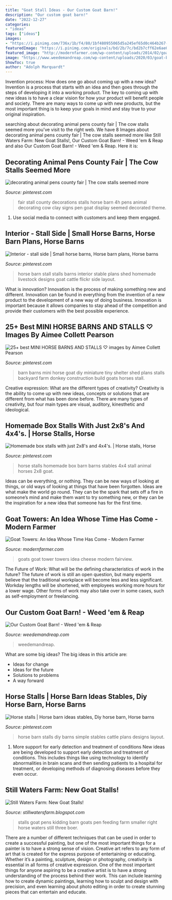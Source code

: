 ```yaml
---
title: "Goat Stall Ideas - Our Custom Goat Barn!"
description: "Our custom goat barn!"
date: "2022-12-27"
categories:
- "ideas"
tags: ["ideas"]
images:
- "https://i.pinimg.com/736x/1b/f4/80/1bf480955065d5a245ef65d0c464b267--goat-barn.jpg"
featuredImage: "https://i.pinimg.com/originals/bd/2b/7c/bd2b7cff62e6ae0109662ca4161b531d.jpg"
featured_image: "http://modernfarmer.com/wp-content/uploads/2014/02/goattower6.jpg"
image: "https://www.weedemandreap.com/wp-content/uploads/2020/03/goat-barn-stall1-scaled.jpg"
ShowToc: true
author: "Adolph Marquardt"
---
```



Invention process: How does one go about coming up with a new idea?
Invention is a process that starts with an idea and then goes through the steps of developing it into a working product. The key to coming up with new ideas is to have a clear vision for how your product will benefit people and society. There are many ways to come up with new products, but the most important thing is to keep your goals in mind and stay true to your original inspiration.

	

		
searching about decorating animal pens county fair | The cow stalls seemed more you've visit to the right web. We have 8 Images about decorating animal pens county fair | The cow stalls seemed more like Still Waters Farm: New Goat Stalls!, Our Custom Goat Barn! - Weed &#039;em &amp; Reap and also Our Custom Goat Barn! - Weed &#039;em &amp; Reap. Here it is:
		
    
## Decorating Animal Pens County Fair | The Cow Stalls Seemed More

<img loading=lazy src="https://s-media-cache-ak0.pinimg.com/736x/39/d7/a2/39d7a2c5536c521ad37e700c0cc23710.jpg" onerror="this.onerror=null;this.src='https://tse4.mm.bing.net/th?id=OIP.Tc4JO41Oi0KM-371nMhe1AHaE8&amp;pid=15.1';" alt="decorating animal pens county fair | The cow stalls seemed more">

_Source: pinterest.com_

>fair stall county decorations stalls horse barn 4h pens animal decorating cow clay signs pen goat display seemed decorated theme. 

	

1. Use social media to connect with customers and keep them engaged.

    
## Interior - Stall Side | Small Horse Barns, Horse Barn Plans, Horse Barns

<img loading=lazy src="https://i.pinimg.com/originals/bd/2b/7c/bd2b7cff62e6ae0109662ca4161b531d.jpg" onerror="this.onerror=null;this.src='https://tse2.mm.bing.net/th?id=OIP.CnExQ1f3lizfJUPUgp7XrQHaFj&amp;pid=15.1';" alt="Interior - stall side | Small horse barns, Horse barn plans, Horse barns">

_Source: pinterest.com_

>horse barn stall stalls barns interior stable plans shed homemade livestock designs goat cattle flickr side layout. 

	

What is innovation?
Innovation is the process of making something new and different. Innovation can be found in everything from the invention of a new product to the development of a new way of doing business. Innovation is important because it allows companies to stay ahead of the competition and provide their customers with the best possible experience.

    
## 25+ Best MINI HORSE BARNS AND STALLS ♡ Images By Aimee Collett Pearson

<img loading=lazy src="https://i.pinimg.com/736x/1b/f4/80/1bf480955065d5a245ef65d0c464b267--goat-barn.jpg" onerror="this.onerror=null;this.src='https://tse4.mm.bing.net/th?id=OIP.b1Bgd7xG2m-l3yhOCCYFHQEgDY&amp;pid=15.1';" alt="25+ best MINI HORSE BARNS AND STALLS ♡ images by Aimee Collett Pearson">

_Source: pinterest.com_

>barn barns mini horse goat diy miniature tiny shelter shed plans stalls backyard farm donkey construction build goats horses stall. 

	

Creative expression: What are the different types of creativity?
Creativity is the ability to come up with new ideas, concepts or solutions that are different from what has been done before. There are many types of creativity, but four main types are visual, auditory, kinesthetic and ideological.

    
## Homemade Box Stalls With Just 2x8&#039;s And 4x4&#039;s. | Horse Stalls, Horse

<img loading=lazy src="https://i.pinimg.com/736x/a0/45/91/a0459121142c345efa4116daef440d93--horse-stables-horse-barns.jpg" onerror="this.onerror=null;this.src='https://tse2.mm.bing.net/th?id=OIP.ILFCaY3gjW3TculjTmwNdwHaEK&amp;pid=15.1';" alt="Homemade box stalls with just 2x8&#039;s and 4x4&#039;s. | Horse stalls, Horse">

_Source: pinterest.com_

>horse stalls homemade box barn barns stables 4x4 stall animal horses 2x8 goat. 

	

Ideas can be everything, or nothing. They can be new ways of looking at things, or old ways of looking at things that have been forgotten. Ideas are what make the world go round. They can be the spark that sets off a fire in someone’s mind and make them want to try something new, or they can be the inspiration for a new idea that someone has for the first time.

    
## Goat Towers: An Idea Whose Time Has Come - Modern Farmer

<img loading=lazy src="http://modernfarmer.com/wp-content/uploads/2014/02/goattower6.jpg" onerror="this.onerror=null;this.src='https://tse1.mm.bing.net/th?id=OIP.aL6h-Eyd-1XlZfIZ5Wt0uQHaLW&amp;pid=15.1';" alt="Goat Towers: An Idea Whose Time Has Come - Modern Farmer">

_Source: modernfarmer.com_

>goats goat tower towers idea cheese modern fairview. 

	

The Future of Work: What will be the defining characteristics of work in the future?
The future of work is still an open question, but many experts believe that the traditional workplace will become less and less significant. Workday lengths will be shortened, with employees working more hours for a lower wage. Other forms of work may also take over in some cases, such as self-employment or freelancing.

    
## Our Custom Goat Barn! - Weed &#039;em &amp; Reap

<img loading=lazy src="https://www.weedemandreap.com/wp-content/uploads/2020/03/goat-barn-stall1-scaled.jpg" onerror="this.onerror=null;this.src='https://tse1.mm.bing.net/th?id=OIP.3ILzYp2uVrWK0kEFvfXmTgHaE8&amp;pid=15.1';" alt="Our Custom Goat Barn! - Weed &#039;em &amp; Reap">

_Source: weedemandreap.com_

>weedemandreap. 

	

What are some big ideas?
The big ideas in this article are: 
- Ideas for change 
- Ideas for the future 
- Solutions to problems
- A way forward

    
## Horse Stalls | Horse Barn Ideas Stables, Diy Horse Barn, Horse Barns

<img loading=lazy src="https://i.pinimg.com/736x/91/9f/bf/919fbf89bc765e8e168b2cb0c8f40258.jpg" onerror="this.onerror=null;this.src='https://tse2.mm.bing.net/th?id=OIP.TEE7mgYvJocRowyIPwEhfAHaF7&amp;pid=15.1';" alt="Horse stalls | Horse barn ideas stables, Diy horse barn, Horse barns">

_Source: pinterest.com_

>horse barn stalls diy barns simple stables cattle plans designs layout. 

	

1) More support for early detection and treatment of conditions
New ideas are being developed to support early detection and treatment of conditions. This includes things like using technology to identify abnormalities in brain scans and then sending patients to a hospital for treatment, or developing methods of diagnosing diseases before they even occur.

    
## Still Waters Farm: New Goat Stalls!

<img loading=lazy src="http://4.bp.blogspot.com/-TaMTiEME0EI/UL7rA1smqWI/AAAAAAAAA74/XyboFdICgHM/s1600/pens3.jpg" onerror="this.onerror=null;this.src='https://tse2.mm.bing.net/th?id=OIP.W4rAGiO72ipROy2IZJEicwHaFj&amp;pid=15.1';" alt="Still Waters Farm: New Goat Stalls!">

_Source: stillwatersfarm.blogspot.com_

>stalls goat pens kidding barn goats pen feeding farm smaller right horse waters still three boer. 

	

There are a number of different techniques that can be used in order to create a successful painting, but one of the most important things for a painter is to have a strong sense of vision.
Creative art refers to any form of art that is created for the express purpose of entertaining or educating. Whether it’s a painting, sculpture, design or photography, creativity is essential in all forms of creative expression. One of the most important things for anyone aspiring to be a creative artist is to have a strong understanding of the process behind their work. This can include learning how to create dynamic paintings, learning how to sculpt and design with precision, and even learning about photo editing in order to create stunning pieces that can entertain and educate.

